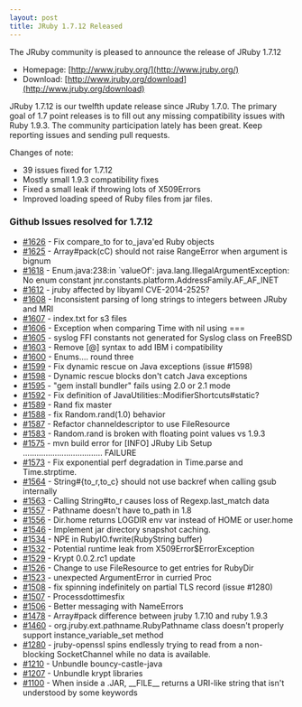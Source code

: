 ```yaml
---
layout: post
title: JRuby 1.7.12 Released
---
```

The JRuby community is pleased to announce the release of JRuby 1.7.12

- Homepage: [http://www.jruby.org/](http://www.jruby.org/)
- Download: [http://www.jruby.org/download](http://www.jruby.org/download)

JRuby 1.7.12 is our twelfth update release since JRuby 1.7.0.  The primary goal of 1.7 point releases is to fill out any missing compatibility issues with Ruby 1.9.3.  The community participation lately has been great.  Keep reporting issues and sending pull requests.

Changes of note:

- 39 issues fixed for 1.7.12
- Mostly small 1.9.3 compatibility fixes
- Fixed a small leak if throwing lots of X509Errors
- Improved loading speed of Ruby files from jar files.

### Github Issues resolved for 1.7.12

<ul>
<li><a href="https://github.com/jruby/jruby/pull/1626">#1626</a> - Fix compare_to for to_java'ed Ruby objects</li>
<li><a href="https://github.com/jruby/jruby/pull/1625">#1625</a> - Array#pack(cC) should not raise RangeError when argument is bignum</li>
<li><a href="https://github.com/jruby/jruby/issues/1618">#1618</a> - Enum.java:238:in `valueOf': java.lang.IllegalArgumentException: No enum constant jnr.constants.platform.AddressFamily.AF_AF_INET</li>
<li><a href="https://github.com/jruby/jruby/issues/1612">#1612</a> - jruby affected by libyaml CVE-2014-2525?</li>
<li><a href="https://github.com/jruby/jruby/issues/1608">#1608</a> - Inconsistent parsing of long strings to integers between JRuby and MRI</li>
<li><a href="https://github.com/jruby/jruby/issues/1607">#1607</a> - index.txt for s3 files</li>
<li><a href="https://github.com/jruby/jruby/issues/1606">#1606</a> - Exception when comparing Time with nil using ===</li>
<li><a href="https://github.com/jruby/jruby/issues/1605">#1605</a> - syslog FFI constants not generated for Syslog class on FreeBSD</li>
<li><a href="https://github.com/jruby/jruby/pull/1603">#1603</a> - Remove [@] syntax to add IBM i compatibility</li>
<li><a href="https://github.com/jruby/jruby/pull/1600">#1600</a> - Enums.... round three</li>
<li><a href="https://github.com/jruby/jruby/pull/1599">#1599</a> - Fix dynamic rescue on Java exceptions (issue #1598)</li>
<li><a href="https://github.com/jruby/jruby/issues/1598">#1598</a> - Dynamic rescue blocks don't catch Java exceptions</li>
<li><a href="https://github.com/jruby/jruby/issues/1595">#1595</a> - "gem install bundler" fails using 2.0 or 2.1 mode</li>
<li><a href="https://github.com/jruby/jruby/pull/1592">#1592</a> - Fix definition of JavaUtilities::ModifierShortcuts#static?</li>
<li><a href="https://github.com/jruby/jruby/pull/1589">#1589</a> - Rand fix master</li>
<li><a href="https://github.com/jruby/jruby/pull/1588">#1588</a> - fix Random.rand(1.0) behavior</li>
<li><a href="https://github.com/jruby/jruby/pull/1587">#1587</a> - Refactor channeldescriptor to use FileResource</li>
<li><a href="https://github.com/jruby/jruby/issues/1583">#1583</a> - Random.rand is broken with floating point values vs 1.9.3</li>
<li><a href="https://github.com/jruby/jruby/issues/1575">#1575</a> - mvn build error for [INFO] JRuby Lib Setup ................................... FAILURE</li>
<li><a href="https://github.com/jruby/jruby/pull/1573">#1573</a> - Fix exponential perf degradation in Time.parse and Time.strptime.</li>
<li><a href="https://github.com/jruby/jruby/pull/1564">#1564</a> - String#{to_r,to_c} should not use backref when calling gsub internally</li>
<li><a href="https://github.com/jruby/jruby/issues/1563">#1563</a> - Calling String#to_r causes loss of Regexp.last_match data</li>
<li><a href="https://github.com/jruby/jruby/pull/1557">#1557</a> - Pathname doesn't have to_path in 1.8</li>
<li><a href="https://github.com/jruby/jruby/issues/1556">#1556</a> - Dir.home returns LOGDIR env var instead of HOME or user.home</li>
<li><a href="https://github.com/jruby/jruby/pull/1546">#1546</a> - Implement jar directory snapshot caching.</li>
<li><a href="https://github.com/jruby/jruby/issues/1534">#1534</a> - NPE in RubyIO.fwrite(RubyString buffer)</li>
<li><a href="https://github.com/jruby/jruby/issues/1532">#1532</a> - Potential runtime leak from X509Error$ErrorException</li>
<li><a href="https://github.com/jruby/jruby/pull/1529">#1529</a> - Krypt 0.0.2.rc1 update</li>
<li><a href="https://github.com/jruby/jruby/pull/1526">#1526</a> - Change to use FileResource to get entries for RubyDir</li>
<li><a href="https://github.com/jruby/jruby/issues/1523">#1523</a> - unexpected ArgumentError in curried Proc</li>
<li><a href="https://github.com/jruby/jruby/pull/1508">#1508</a> - fix spinning indefinitely on partial TLS record (issue #1280)</li>
<li><a href="https://github.com/jruby/jruby/pull/1507">#1507</a> - Processdottimesfix</li>
<li><a href="https://github.com/jruby/jruby/pull/1506">#1506</a> - Better messaging with NameErrors</li>
<li><a href="https://github.com/jruby/jruby/issues/1478">#1478</a> - Array#pack difference between jruby 1.7.10 and ruby 1.9.3</li>
<li><a href="https://github.com/jruby/jruby/issues/1460">#1460</a> - org.jruby.ext.pathname.RubyPathname class doesn't properly support instance_variable_set method</li>
<li><a href="https://github.com/jruby/jruby/issues/1280">#1280</a> - jruby-openssl spins endlessly trying to read from a non-blocking SocketChannel while no data is available.</li>
<li><a href="https://github.com/jruby/jruby/issues/1210">#1210</a> - Unbundle bouncy-castle-java</li>
<li><a href="https://github.com/jruby/jruby/issues/1207">#1207</a> - Unbundle krypt libraries</li>
<li><a href="https://github.com/jruby/jruby/issues/1100">#1100</a> - When inside a .JAR, __FILE__ returns a URI-like string that isn't understood by some keywords</li>
</ul>
